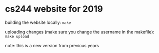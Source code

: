 # cs244 website for 2019

building the website locally: `make`

uploading changes (make sure you change the username in the makefile): `make upload`

note: this is a new version from previous years
